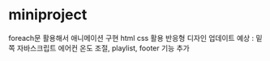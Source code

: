 # miniproject
foreach문 활용해서 애니메이션 구현
html css 활용 반응형 디자인
업데이트 예상 : 밑쪽 자바스크립트 에어컨 온도 조절, playlist, footer 기능 추가
